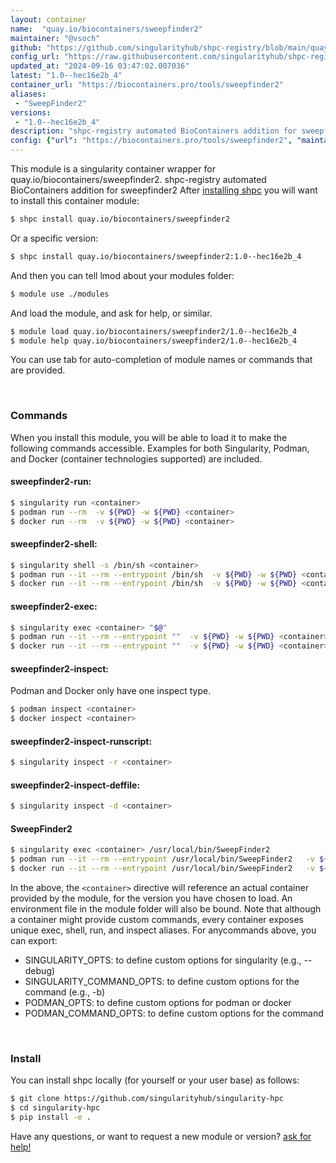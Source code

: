 ```yaml
---
layout: container
name:  "quay.io/biocontainers/sweepfinder2"
maintainer: "@vsoch"
github: "https://github.com/singularityhub/shpc-registry/blob/main/quay.io/biocontainers/sweepfinder2/container.yaml"
config_url: "https://raw.githubusercontent.com/singularityhub/shpc-registry/main/quay.io/biocontainers/sweepfinder2/container.yaml"
updated_at: "2024-09-16 03:47:02.007036"
latest: "1.0--hec16e2b_4"
container_url: "https://biocontainers.pro/tools/sweepfinder2"
aliases:
 - "SweepFinder2"
versions:
 - "1.0--hec16e2b_4"
description: "shpc-registry automated BioContainers addition for sweepfinder2"
config: {"url": "https://biocontainers.pro/tools/sweepfinder2", "maintainer": "@vsoch", "description": "shpc-registry automated BioContainers addition for sweepfinder2", "latest": {"1.0--hec16e2b_4": "sha256:eb3839af5bed9c07e1955a2cd81127b7119b6ef2f05a1c05dc3e16537492f279"}, "tags": {"1.0--hec16e2b_4": "sha256:eb3839af5bed9c07e1955a2cd81127b7119b6ef2f05a1c05dc3e16537492f279"}, "docker": "quay.io/biocontainers/sweepfinder2", "aliases": {"SweepFinder2": "/usr/local/bin/SweepFinder2"}}
---
```


This module is a singularity container wrapper for quay.io/biocontainers/sweepfinder2.
shpc-registry automated BioContainers addition for sweepfinder2
After [installing shpc](#install) you will want to install this container module:


```bash
$ shpc install quay.io/biocontainers/sweepfinder2
```

Or a specific version:

```bash
$ shpc install quay.io/biocontainers/sweepfinder2:1.0--hec16e2b_4
```

And then you can tell lmod about your modules folder:

```bash
$ module use ./modules
```

And load the module, and ask for help, or similar.

```bash
$ module load quay.io/biocontainers/sweepfinder2/1.0--hec16e2b_4
$ module help quay.io/biocontainers/sweepfinder2/1.0--hec16e2b_4
```

You can use tab for auto-completion of module names or commands that are provided.

<br>

### Commands

When you install this module, you will be able to load it to make the following commands accessible.
Examples for both Singularity, Podman, and Docker (container technologies supported) are included.

#### sweepfinder2-run:

```bash
$ singularity run <container>
$ podman run --rm  -v ${PWD} -w ${PWD} <container>
$ docker run --rm  -v ${PWD} -w ${PWD} <container>
```

#### sweepfinder2-shell:

```bash
$ singularity shell -s /bin/sh <container>
$ podman run --it --rm --entrypoint /bin/sh  -v ${PWD} -w ${PWD} <container>
$ docker run --it --rm --entrypoint /bin/sh  -v ${PWD} -w ${PWD} <container>
```

#### sweepfinder2-exec:

```bash
$ singularity exec <container> "$@"
$ podman run --it --rm --entrypoint ""  -v ${PWD} -w ${PWD} <container> "$@"
$ docker run --it --rm --entrypoint ""  -v ${PWD} -w ${PWD} <container> "$@"
```

#### sweepfinder2-inspect:

Podman and Docker only have one inspect type.

```bash
$ podman inspect <container>
$ docker inspect <container>
```

#### sweepfinder2-inspect-runscript:

```bash
$ singularity inspect -r <container>
```

#### sweepfinder2-inspect-deffile:

```bash
$ singularity inspect -d <container>
```


#### SweepFinder2

```bash
$ singularity exec <container> /usr/local/bin/SweepFinder2
$ podman run --it --rm --entrypoint /usr/local/bin/SweepFinder2   -v ${PWD} -w ${PWD} <container> -c " $@"
$ docker run --it --rm --entrypoint /usr/local/bin/SweepFinder2   -v ${PWD} -w ${PWD} <container> -c " $@"
```



In the above, the `<container>` directive will reference an actual container provided
by the module, for the version you have chosen to load. An environment file in the
module folder will also be bound. Note that although a container
might provide custom commands, every container exposes unique exec, shell, run, and
inspect aliases. For anycommands above, you can export:

 - SINGULARITY_OPTS: to define custom options for singularity (e.g., --debug)
 - SINGULARITY_COMMAND_OPTS: to define custom options for the command (e.g., -b)
 - PODMAN_OPTS: to define custom options for podman or docker
 - PODMAN_COMMAND_OPTS: to define custom options for the command

<br>

### Install

You can install shpc locally (for yourself or your user base) as follows:

```bash
$ git clone https://github.com/singularityhub/singularity-hpc
$ cd singularity-hpc
$ pip install -e .
```

Have any questions, or want to request a new module or version? [ask for help!](https://github.com/singularityhub/singularity-hpc/issues)